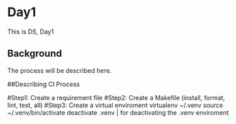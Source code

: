# Day1

This is DS, Day1

## Background
The process will be described here.

##Describing CI Process

#Step1: Create a requirement file
#Step2: Create a Makefile (install, format, lint, test, all)
#Step3: Create a virtual enviroment
        virtualenv ~/.venv
        source ~/.venv/bin/activate
        deactivate .venv | for deactivating the .venv enviroment


